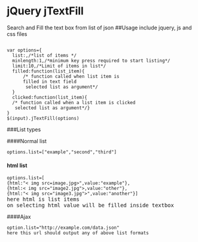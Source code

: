 # jQuery jTextFill
Search and Fill the text box from list of json
##Usage
include jquery, js and css files
<pre><code>
var options={
  list:,/*list of items */
  minlength:1,/*minimum key press required to start listing*/
  limit:10,/*Limit of items in list*/
  filled:function(list_item){
	  /* function called when list item is
	  filled in text field 
	   selected list as argument*/
  }
  clicked:function(list_item){
  /* function called when a list item is clicked 
   selected list as argument*/}
}
$(input).jTextFill(options)
</code></pre>


###List types

####Normal list

<pre><code>options.list=["example","second","third"]</code></pre>

#### html list

<pre><code>options.list=[
{html:"< img src=image.jpg>",value:"example"},
{html:< img src="image2.jpg">,value:"other"},
{html:"< img src="image3.jpg">",value:"another"}]</code>
here html is list items
on selecting html value will be filled inside textbox
</code></pre>

####Ajax
<pre><code>option.list="http://example.com/data.json"
here this url should output any of above list formats</code></pre>

